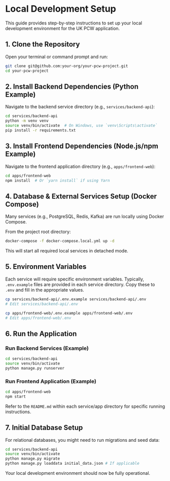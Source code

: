 # Local Development Setup

This guide provides step-by-step instructions to set up your local development environment for the UK PCW application.

## 1. Clone the Repository

Open your terminal or command prompt and run:

```bash
git clone git@github.com:your-org/your-pcw-project.git
cd your-pcw-project
```

## 2. Install Backend Dependencies (Python Example)

Navigate to the backend service directory (e.g., `services/backend-api`):

```bash
cd services/backend-api
python -m venv venv
source venv/bin/activate  # On Windows, use `venv\Scripts\activate`
pip install -r requirements.txt
```

## 3. Install Frontend Dependencies (Node.js/npm Example)

Navigate to the frontend application directory (e.g., `apps/frontend-web`):

```bash
cd apps/frontend-web
npm install  # Or `yarn install` if using Yarn
```

## 4. Database & External Services Setup (Docker Compose)

Many services (e.g., PostgreSQL, Redis, Kafka) are run locally using Docker Compose.

From the project root directory:

```bash
docker-compose -f docker-compose.local.yml up -d
```

This will start all required local services in detached mode.

## 5. Environment Variables

Each service will require specific environment variables. Typically, `.env.example` files are provided in each service directory. Copy these to `.env` and fill in the appropriate values.

```bash
cp services/backend-api/.env.example services/backend-api/.env
# Edit services/backend-api/.env

cp apps/frontend-web/.env.example apps/frontend-web/.env
# Edit apps/frontend-web/.env
```

## 6. Run the Application

### Run Backend Services (Example)

```bash
cd services/backend-api
source venv/bin/activate
python manage.py runserver
```

### Run Frontend Application (Example)

```bash
cd apps/frontend-web
npm start
```

Refer to the `README.md` within each service/app directory for specific running instructions.

## 7. Initial Database Setup

For relational databases, you might need to run migrations and seed data:

```bash
cd services/backend-api
source venv/bin/activate
python manage.py migrate
python manage.py loaddata initial_data.json # If applicable
```

Your local development environment should now be fully operational.